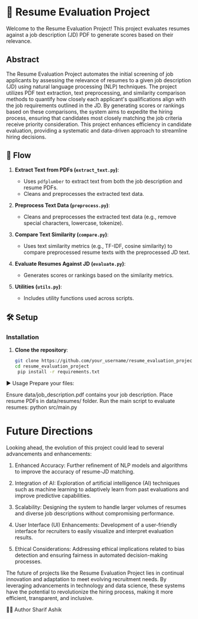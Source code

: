 # 📄 Resume Evaluation Project

Welcome to the Resume Evaluation Project! This project evaluates resumes against a job description (JD) PDF to generate scores based on their relevance.

## Abstract

The Resume Evaluation Project automates the initial screening of job applicants by assessing the relevance of resumes to a given job description (JD) using natural language processing (NLP) techniques. The project utilizes PDF text extraction, text preprocessing, and similarity comparison methods to quantify how closely each applicant's qualifications align with the job requirements outlined in the JD. By generating scores or rankings based on these comparisons, the system aims to expedite the hiring process, ensuring that candidates most closely matching the job criteria receive priority consideration. This project enhances efficiency in candidate evaluation, providing a systematic and data-driven approach to streamline hiring decisions.



## 🔄 Flow

1. **Extract Text from PDFs (`extract_text.py`)**:
   - Uses `pdfplumber` to extract text from both the job description and resume PDFs.
   - Cleans and preprocesses the extracted text data.

2. **Preprocess Text Data (`preprocess.py`)**:
   - Cleans and preprocesses the extracted text data (e.g., remove special characters, lowercase, tokenize).

3. **Compare Text Similarity (`compare.py`)**:
   - Uses text similarity metrics (e.g., TF-IDF, cosine similarity) to compare preprocessed resume texts with the preprocessed JD text.

4. **Evaluate Resumes Against JD (`evaluate.py`)**:
   - Generates scores or rankings based on the similarity metrics.

5. **Utilities (`utils.py`)**:
   - Includes utility functions used across scripts.

## 🛠️ Setup

### Installation

1. **Clone the repository**:

   ```sh
   git clone https://github.com/your_username/resume_evaluation_project.git
   cd resume_evaluation_project
    pip install -r requirements.txt


▶️ Usage
Prepare your files:

Ensure data/job_description.pdf contains your job description.
Place resume PDFs in data/resumes/ folder.
Run the main script to evaluate resumes: python src/main.py

# Future Directions
Looking ahead, the evolution of this project could lead to several advancements and enhancements:

1. Enhanced Accuracy: Further refinement of NLP models and algorithms to improve the accuracy of resume-JD matching.

2. Integration of AI: Exploration of artificial intelligence (AI) techniques such as machine learning to adaptively learn from past evaluations and improve predictive capabilities.

3. Scalability: Designing the system to handle larger volumes of resumes and diverse job descriptions without compromising performance.

4. User Interface (UI) Enhancements: Development of a user-friendly interface for recruiters to easily visualize and interpret evaluation results.

5. Ethical Considerations: Addressing ethical implications related to bias detection and ensuring fairness in automated decision-making processes.

The future of projects like the Resume Evaluation Project lies in continual innovation and adaptation to meet evolving recruitment needs. By leveraging advancements in technology and data science, these systems have the potential to revolutionize the hiring process, making it more efficient, transparent, and inclusive.

👨‍💻 Author
Sharif Ashik
